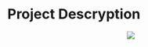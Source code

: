 # Project Descryption

<p align = "center"><img src = "https://github.com/NhutNguyen236/Android_Application_Development/blob/master/Screenshots/Linear-layout.png"/></p>
